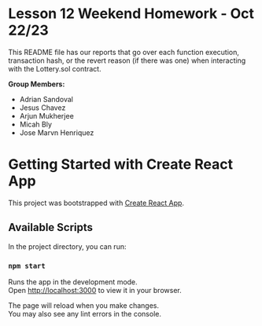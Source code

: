 # Lesson 12 Weekend Homework - Oct 22/23

This README file has our reports that go over each function execution, transaction hash, or the revert reason (if there was one) when 
interacting with the Lottery.sol contract.

**Group Members:**

- Adrian Sandoval
- Jesus Chavez
- Arjun Mukherjee
- Micah Bly
- Jose Marvn Henriquez


# Getting Started with Create React App

This project was bootstrapped with [Create React App](https://github.com/facebook/create-react-app).

## Available Scripts

In the project directory, you can run:

### `npm start`

Runs the app in the development mode.\
Open [http://localhost:3000](http://localhost:3000) to view it in your browser.

The page will reload when you make changes.\
You may also see any lint errors in the console.

